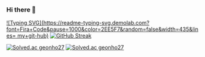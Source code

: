 ### Hi there 👋

<!--
**geonho27/geonho27** is a ✨ _special_ ✨ repository because its `README.md` (this file) appears on your GitHub profile.

Here are some ideas to get you started:

- 🔭 I’m currently working on ...
- 🌱 I’m currently learning ...
- 👯 I’m looking to collaborate on ...
- 🤔 I’m looking for help with ...
- 💬 Ask me about ...
- 📫 How to reach me: ...
- 😄 Pronouns: ...
- ⚡ Fun fact: ...
-->
[![Typing SVG](https://readme-typing-svg.demolab.com?font=Fira+Code&pause=1000&color=2EE5F7&random=false&width=435&lines= my+git-hub)](https://git.io/typing-svg)
[![GitHub Streak](https://streak-stats.demolab.com?user=geonho27)](https://git.io/streak-stats)

[![Solved.ac
geonho27](http://mazassumnida.wtf/api/generate_badge?boj={handle})](https://solved.ac/{handle})
[![Solved.ac
geonho27](http://mazassumnida.wtf/api/v2/generate_badge?boj={handle})](https://solved.ac/{handle})
